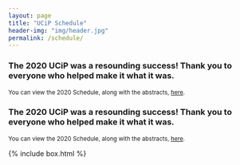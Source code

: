 ```yaml
---
layout: page
title: "UCiP Schedule"
header-img: "img/header.jpg"
permalink: /schedule/
---
```


<div class="container">
  <div class="col-sm-9 col-xs-12">
    <div>
      <div>
      <h3 class="home-h3">The 2020 UCiP was a resounding success! Thank you to everyone who helped make it what it was.</h3>
      <p><small>You can view the 2020 Schedule, along with the abstracts, <a href="{{ site.baseurl }}/history/">here</a>.</small></p>
      </div>
      <!--<h3 class="home-h3">We are currently working on our 2020 UCiP Schedule!</h3>
      <p><small>Please check back at the end of February.</small></p>-->
      <!--<h3 class="home-h3">2020 UCiP Schedule</h3>
    </div>
    <div>
      <h4 class="schedule-header">Friday, March 6th, 2020</h4>
      <ul class="schedule-list">
        <li><h5>7:00 PM - 9:00 PM | WELCOME EVENT</h5>
          <ul class="schedule-list">
            <li><h5>Alumni Lounge (232):</h5>
              <p>Welcome Event: <em>Join the EMU Philosophy Club and your fellow participants for this laid-back meet & greet! Light refreshments are provided.</em></p>
            </li>
          </ul>
        </li>
      </ul>
      <h4 class="schedule-header">Saturday, March 7th, 2020</h4>
      <ul class="schedule-list">
        <li><h5>8:30 AM - 9:00 AM | WELCOME</h5>
          <ul class="schedule-list">
            <li><h5>Tower Room (348):</h5>
              <p>Check-in & Breakfast: <em>Join Dr. John Koolage for a brief welcome message and breakfast!</em></p>              
            </li>
          </ul>
        </li>
        <li><h5>9:00 AM - 9:50 AM | PRESENTATIONS</h5>
          <ul class="schedule-list">
            <li><h5>Tower Room (348):</h5>
              <p>Levi Durham, Western Michigan University: “Originalism: More Than Mere Foolishness or Fraud”<br>
              <em>Comments: Dom Dame, Eastern Michigan University</em></p>              
            </li>
            <li><h5>Alumni Room (342):</h5>
              <p>Lindsey Merillat, John Tyler Community College: “Creating Destitution Through the Prevention of Famine: A Response to Both Singer and Timmerman”<br>
              <em>Comments: Jacob Dunckel, Eastern Michigan University</em></p>
            </li>
          </ul>
        </li>
        <li><h5>10:00 AM - 10:50 AM | PRESENTATIONS</h5>
          <ul class="schedule-list">
            <li><h5>Tower Room (348):</h5>
              <p>Emily Hunt, Belmont University: “Poetry as Meditation: Buddhism, Daosim, and Han Shan”<br>
              <em>Comments: Matthew Wheeler, Eastern Michigan University</em></p>              
            </li>
            <li><h5>Alumni Room (342):</h5>
              <p>Thomas Moore, Furman University: “A Reappropriation of Hegel’s Political Theory: Is Sittlichkeit All It’s Cracked Up To Be?”<br>
              <em>Comments: Abhi Ruparelia, University of Richmond</em></p>
            </li>
          </ul>
        </li>
        <li><h5>11:00 AM - 11:50 AM | PRESENTATIONS</h5>
          <ul class="schedule-list">
            <li><h5>Tower Room (348):</h5>
              <p>Jack Vavrinchik, Elmhurst College: “The Aesthetic Flow: Neural Correlates and Implications of a Goal-Directed Aesthetic Experience”<br>
              <em>Comments: Alex Kochan, Eastern Michigan University</em></p>
            </li>
            <li><h5>Alumni Room (342):</h5>
              <p>Ben Schwabe, Michigan State University: “Hegel’s Two Faces of Patriotism: War and the Modern Liberal State”<br>
              <em>Comments: Ali Qazwini, Eastern Michigan University</em></p>
            </li>
          </ul>
        </li>
        <li><h5>12:00 PM - 1:30 PM | LUNCH & KEYNOTE</h5>
          <ul class="schedule-list">
            <li><h5>Guild Room (330):</h5>
              <p>Shannon Spaulding, PhD, Oklahoma State University: “How We Understand Others”</p>
            </li>
          </ul>
        </li>
        <li><h5>1:45 PM - 2:50 PM | ACTIVITIES</h5>
          <ul class="schedule-list">
            <li><h5>Guild Hall (330):</h5>
              <p>Extended Q & A: <em>Join the keynote speaker after lunch to continue discussing their presentation.</em></p>
            </li>
	    <li><h5>Alumni Room (342):</h5>
              <p>The Value of Graduate School Panel: <em>Explore what graduate school in philosophy can offer.</em></p>              
            </li>
          </ul>
        </li>
        <li><h5>3:00 PM - 3:50 PM | PRESENTATIONS</h5>
          <ul class="schedule-list">
            <li><h5>Tower Room (348):</h5>
              <p>Natalie Anderson, Eastern Michigan University: “How the Self-Serving Attributional Bias Affects Student Learning”<br>
              <em>Comments: Brynn Ritchey, Eastern Michigan University</em></p>             
            </li>
            <li><h5>Alumni Room (342):</h5>
              <p>Klayton Silverpen, Central Michigan University: “Free Will and the Self: Why Defining the Self Can Help Answer the Question of Free Will”<br>
              <em>Comments: Lindsey Merillat, John Tyler Community College</em></p>
            </li>
          </ul>
        </li>
        <li><h5>4:00 PM - 4:50 PM | PRESENTATIONS</h5>
          <ul class="schedule-list">
            <li><h5>Tower Room (348):</h5>
              <p>Jennifer Kuo, University of Illinois Urbana-Champaign: “Is There a Case for Permissivism?”<br>
              <em>Comments: Levi Durham, Western Michigan University</em></p>  
            </li>
            <li><h5>Alumni Room (342):</h5>
              <p>Sam Nesbitt, Eastern Michigan University: “A Worldview Definition”<br>
              <em>Comments: John Milkovich, Eastern Michigan University</em></p>
            </li>
          </ul>
        </li>
        <li><h5>5:00 PM - 5:50 PM | PHILOSO-BUFFET</h5>
          <ul class="schedule-list">
            <li><h5>Tower Room (348):</h5>
              <p>A series of philosophical lightning talks wherein faculty and graduate students of Eastern Michigan University share arguments that matter to them. Discussion to follow.</p>
            </li>
          </ul>
        </li>
        <li><h5>Dinner on one’s own:</h5>
          <ul class="schedule-list">
            <li>
              <p>Dinner is not provided, but you are invited to join local students at Tower Inn for a dinner of fellowship and philosophy!</p>
            </li>
          </ul>
        </li>
      </ul>
    </div>
    <hr>
    <div class="day-2">
      <h4 class="schedule-header">Sunday, March 8th, 2020</h4>
      <ul class="schedule-list">
        <li><h5>9:00 AM - 9:50 AM | WELCOME</h5>
          <ul class="schedule-list">
            <li><h5>Tower Room (348):</h5>
              <p>Check-in & Breakfast: <em>Join the UCiP team, presenters, commenters, and guests for breakfast and philosophic discussion.</em></p>              
            </li>
          </ul>
        </li>
        <li><h5>10:00 AM - 10:50 AM | PRESENTATIONS</h5>
          <ul class="schedule-list">
            <li><h5>Tower Room (348):</h5>
              <p>Brynn Ritchey, Eastern Michigan University: “Optimism in the Sciences: A New Look at Old Practices”<br>
              <em>Comments: Marri Visscher, Eastern Michigan University</em></p>
            </li>
            <li><h5>Alumni Room (342):</h5>
              <p>Tommy Sanfilippo, Oakland University: “Alphas and Betas: An Exploration of Moral Membership Within the False Dichotomy of Humans and Non-humans”<br>
              <em>Comments: Klayton Silverpen, Central Michigan University</em></p>
            </li>
          </ul>
        </li>
        <li><h5>11:00 AM - 11:50 AM | MINORITIES AND PHILOSOPHY</h5>
          <ul class="schedule-list">
            <li><h5>Tower Room (348):</h5>
              <p>A session held by Eastern Michigan University's Minorities and Philosophy (MAP) chapter aimed at demystifying the aims, benefits, and work of the organization.</p>
            </li>
          </ul>
        </li>
        <li><h5>12:00 PM - 1:00 PM | LUNCH</h5>
          <ul class="schedule-list">
            <li><h5>Guild Room (330):</h5>
              <p>Lunch: <em>Join presenters, commenters, and guests for lunch.</em></p>
            </li>
          </ul>
        </li>
        <li><h5>1:00 PM - 1:50 PM | PRESENTATIONS</h5>
          <ul class="schedule-list">
            <li><h5>Tower Room (348):</h5>
              <p>Karina Ortiz Villa, Cal Poly Pomona: “The Third Space Existence: On the Oppression of Men”<br>
              <em>Comments: Jenna Botti, Eastern Michigan University</em></p>
            </li>
            <li><h5>Alumni Room (342):</h5>
              <p>Matthew Kern, Kent State University: “On Fichte, Schelling, and Hegel: A Naturalism to Defeat Nihilism”<br>
              <em>Comments: Zachary Tobias, Eastern Michigan University</em></p>
            </li>
          </ul>
        </li>
        <li><h5>2:00 PM - 2:50 PM | PRESENTATIONS</h5>
          <ul class="schedule-list">
            <li><h5>Tower Room (348):</h5>
              <p>Ethan Smith, Eastern Michigan University: “Pouring from an Empty Cup: Balancing Human Rights with Fundamental Obligations to the Extremely Poor”<br>
              <em>Comments: Oby Ugwuegbu, Eastern Michigan University</em></p>
            </li>
            <li><h5>Alumni Room (342):</h5>
              <p>Murphy Cavanaugh, Loyola University: “The Myth of the Class Division – The Philosophy and Logic Behind Plato’s Argument for Class Division in the Republic”<br>
              <em>Comments: Ben Schwabe, Michigan State University</em></p>
            </li>
          </ul>
        </li>
        <li><h5>3:00 PM - 3:50 PM | PRESENTATIONS</h5>
          <ul class="schedule-list">
            <li><h5>Tower Room (348):</h5>
              <p>Abhi Ruparelia, University of Richmond: “Virtue, Perception, and Silencing”<br>
              <em>Comments: Karina Ortiz Villa, Cal Poly Pomona</em></p>
            </li>
            <li><h5>Alumni Room (342):</h5>
              <p>Marri Visscher, Eastern Michigan University: “What Makes an Oppressor?”<br>
              <em>Comments: Natalie Anderson, Eastern Michigan University</em></p>
            </li>
          </ul>
        </li>
        <li><h5>4:00 PM - 4:50 PM | CLOSING CEREMONY</h5>
          <ul class="schedule-list">
            <li><h5>Tower Room (348):</h5>
              <p>Closing Ceremony: <em>Join the UCiP Team as we thank you for your participation and announce the winners of our Spirit of the Conference Award!</em></p>              
            </li>
          </ul>
        </li>
      </ul>
    </div>
  </div>-->
  <div>
      <h3 class="home-h3">The 2020 UCiP was a resounding success! Thank you to everyone who helped make it what it was.</h3>
      <p><small>You can view the 2020 Schedule, along with the abstracts, <a href="{{ site.baseurl }}/history/">here</a>.</small></p>
  </div>
  {% include box.html %}
</div>

